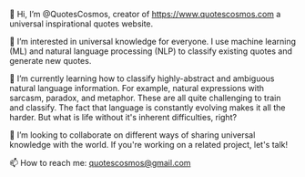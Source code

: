 👋 Hi, I’m @QuotesCosmos, creator of https://www.quotescosmos.com a universal inspirational quotes website.

👀 I’m interested in universal knowledge for everyone. I use machine learning (ML) and natural language processing (NLP) to classify existing quotes and generate new quotes.

🌱 I’m currently learning how to classify highly-abstract and ambiguous natural language information. For example, natural expressions with sarcasm, paradox, and metaphor. These are all quite challenging to train and classify. The fact that language is constantly evolving makes it all the harder. But what is life without it's inherent difficulties, right? 

💞️ I’m looking to collaborate on different ways of sharing universal knowledge with the world. If you're working on a related project, let's talk!

📫 How to reach me: quotescosmos@gmail.com

<!---
QuotesCosmos/QuotesCosmos is a ✨ special ✨ repository because its `README.md` (this file) appears on your GitHub profile.
You can click the Preview link to take a look at your changes.
--->
